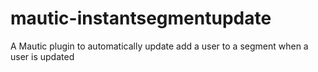 # mautic-instantsegmentupdate
A Mautic plugin to automatically update add a user to a segment when a user is updated
